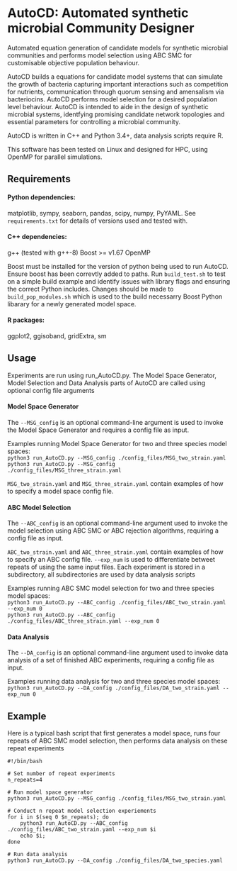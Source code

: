 # AutoCD: Automated synthetic microbial Community Designer
Automated equation generation of candidate models for synthetic microbial communities and performs model selection using ABC SMC for customisable objective population behaviour. 

AutoCD builds a equations for candidate model systems that can simulate the growth of bacteria capturing important interactions such as competition for nutrients, communication through quorum sensing and amensalism via bacteriocins. AutoCD performs model selection for a desired population level behaviour. AutoCD is intended to aide in the design of synthetic microbial systems, identfying promising candidate network topologies and essential parameters for controlling a microbial community.


AutoCD is written in C++ and Python 3.4+, data analysis scripts require R. 

This software has been tested on Linux and designed for HPC, using OpenMP for parallel simulations.

## Requirements

#### Python dependencies:
matplotlib, sympy, seaborn, pandas, scipy, numpy, PyYAML.
See `requirements.txt` for details of versions used and tested with.

#### C++ dependencies:
g++ (tested with g++-8)
Boost >=  v1.67
OpenMP

Boost must be installed for the version of python being used to run AutoCD. Ensure boost has been correvtly added to paths. Run `build_test.sh` to test on a simple build example and identify issues with library flags and ensuring the correct Python includes. Changes should be made to `build_pop_modules.sh` which is used to the build necessarry Boost Python libarary for a newly generated model space.

#### R packages: ####
ggplot2, ggisoband, gridExtra, sm

## Usage
Experiments are run using run_AutoCD.py. The Model Space Generator, Model Selection and Data Analysis parts of AutoCD are called using optional 
config file arguments

#### Model Space Generator
The `--MSG_config` is an optional command-line argument is used to invoke the Model Space Generator and requires a config file as input.

Examples running Model Space Generator for two and three species model spaces: \
`python3 run_AutoCD.py --MSG_config ./config_files/MSG_two_strain.yaml` \
`python3 run_AutoCD.py --MSG_config ./config_files/MSG_three_strain.yaml`

`MSG_two_strain.yaml` and `MSG_three_strain.yaml` contain examples of how to specify a model space config file.

#### ABC Model Selection

The `--ABC_config` is an optional command-line argument used to invoke the model selection using ABC SMC or ABC rejection algorithms, requiring a config file as input.

`ABC_two_strain.yaml` and  `ABC_three_strain.yaml` contain examples of how to specify an ABC config file. `--exp_num` is used to differentiate betweet repeats 
of using the same input files. Each experiment is stored in a subdirectory, all subdirectories are used by data analysis scripts

Examples running ABC SMC model selection for two and three species model spaces: \
`python3 run_AutoCD.py --ABC_config ./config_files/ABC_two_strain.yaml --exp_num 0` \
`python3 run_AutoCD.py --ABC_config ./config_files/ABC_three_strain.yaml --exp_num 0`

#### Data Analysis

The `--DA_config` is an optional command-line argument used to invoke data analysis of a set of finished ABC experiments, requiring a config file as input.

Examples running data analysis for  two and three species model spaces: \
`python3 run_AutoCD.py --DA_config ./config_files/DA_two_strain.yaml --exp_num 0`

## Example
Here is a typical bash script that first generates a model space, runs four repeats of ABC SMC model selection, then performs data analysis on these repeat experiments
```
#!/bin/bash

# Set number of repeat experiments
n_repeats=4

# Run model space generator
python3 run_AutoCD.py --MSG_config ./config_files/MSG_two_strain.yaml

# Conduct n repeat model selection experiements
for i in $(seq 0 $n_repeats); do 
	python3 run_AutoCD.py --ABC_config ./config_files/ABC_two_strain.yaml --exp_num $i
	echo $i; 
done

# Run data analysis
python3 run_AutoCD.py --DA_config ./config_files/DA_two_species.yaml
```
